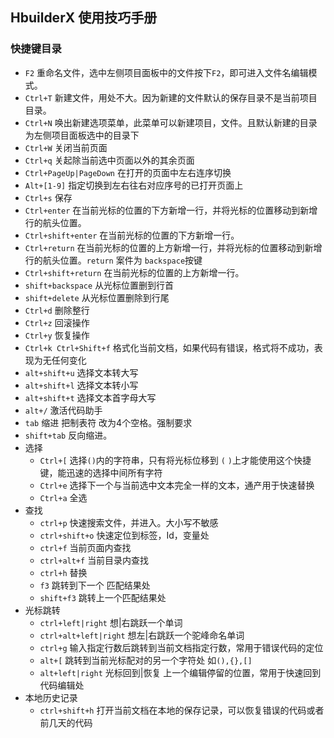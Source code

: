 ## HbuilderX 使用技巧手册
### 快捷键目录
- `F2` 重命名文件，选中左侧项目面板中的文件按下`F2`，即可进入文件名编辑模式。
- `Ctrl+T` 新建文件，用处不大。因为新建的文件默认的保存目录不是当前项目目录。
- `Ctrl+N` 唤出新建选项菜单，此菜单可以新建项目，文件。且默认新建的目录为左侧项目面板选中的目录下
- `Ctrl+W` 关闭当前页面
- `Ctrl+q` 关起除当前选中页面以外的其余页面
- `Ctrl+PageUp|PageDown` 在打开的页面中左右连序切换
- `Alt+[1-9]` 指定切换到左右往右对应序号的已打开页面上
- `Ctrl+s` 保存
- `Ctrl+enter` 在当前光标的位置的下方新增一行，并将光标的位置移动到新增行的航头位置。
- `Ctrl+shift+enter` 在当前光标的位置的下方新增一行。
- `Ctrl+return` 在当前光标的位置的上方新增一行，并将光标的位置移动到新增行的航头位置。`return` 案件为 `backspace`按键
- `Ctrl+shift+return` 在当前光标的位置的上方新增一行。
- `shift+backspace` 从光标位置删到行首
- `shift+delete` 从光标位置删除到行尾
- `Ctrl+d` 删除整行
- `Ctrl+z` 回滚操作
- `Ctrl+y` 恢复操作
- `Ctrl+k Ctrl+Shift+f` 格式化当前文档，如果代码有错误，格式将不成功，表现为无任何变化
- `alt+shift+u` 选择文本转大写
- `alt+shift+l` 选择文本转小写
- `alt+shift+t` 选择文本首字母大写
- `alt+/` 激活代码助手
- `tab` 缩进 把制表符 改为4个空格。强制要求
- `shift+tab` 反向缩进。
- 选择
    - `Ctrl+[` 选择`()`内的字符串，只有将光标位移到 `(` `)`上才能使用这个快捷键，能迅速的选择中间所有字符
    - `Ctrl+e` 选择下一个与当前选中文本完全一样的文本，通产用于快速替换
    - `Ctrl+a` 全选
- 查找
    - `ctrl+p` 快速搜索文件，并进入。大小写不敏感
    - `ctrl+shift+o` 快速定位到标签，Id，变量处
    - `ctrl+f` 当前页面内查找
    - `ctrl+alt+f` 当前目录内查找
    - `ctrl+h` 替换
    - `f3` 跳转到下一个 匹配结果处
    - `shift+f3` 跳转上一个匹配结果处
- 光标跳转
    - `ctrl+left|right` 想\|右跳跃一个单词
    - `ctrl+alt+left|right` 想左\|右跳跃一个驼峰命名单词
    - `ctrl+g` 输入指定行数后跳转到当前文档指定行数，常用于错误代码的定位
    - `alt+[` 跳转到当前光标配对的另一个字符处 如`(),{},[]`
    - `alt+left|right` 光标回到|恢复 上一个编辑停留的位置，常用于快速回到代码编辑处
- 本地历史记录
    - `ctrl+shift+h` 打开当前文档在本地的保存记录，可以恢复错误的代码或者前几天的代码
